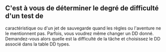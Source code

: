 ## C'est à vous de déterminer le degré de difficulté d'un test de

caractéristique ou d'un jet de sauvegarde quand les règles
ou l'aventure ne le mentionnent pas. Parfois, vous voudrez
même changer un DD donné. Demandez-vous alors quelle
est la difficulté de la tâche et choisissez le DD associé dans
la table DD types.

